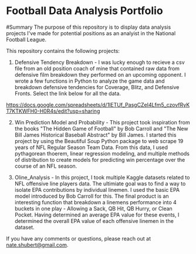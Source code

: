 # Football Data Analysis Portfolio

#Summary
The purpose of this repository is to display data analysis projects I've made for potential positions as an analyist in the National Football League.

This repository contains the following projects:

1. Defensive Tendency Breakdown - 
I was lucky enough to recieve a csv file from an old position coach of mine that contained raw data from defensive film breakdown they performed on an upcoming opponent. I wrote a few functions in Python to analyze the game data and breakdown defensive tendencies for Coverage, Blitz, and Defensive Fronts. Select the link below for all the data.

https://docs.google.com/spreadsheets/d/1lETUf_PasgCZeI4Lfm5_czovfRyKT7KTKWFH0-H0R4s/edit?usp=sharing

2. Win Prediction Model and Probability - 
This project took inspiration from the books "The Hidden Game of Football" by Bob Carroll and "The New Bill James Historical Baseball Abstract" by Bill James. I started this project by using the Beautiful Soup Python package to web scrape 19 years of NFL Regular Season Team Data. From this data, I used pythagorean thoerem, linear regression modeling, and multiple methods of distribution to create models for predicting win percentage over the course of an NFL season.

3. Oline_Analysis - 
In this project, I took multiple Kaggle datasets related to NFL offensive line players data. The ultimiate goal was to find a way to isolate EPA contributions by individual linemen. I used the basic EPA model introduced by Bob Carroll for this. The final product is an interesting function that breakdown a linemens performance into 4 buckets in one play - Allowing a Sack, QB Hit, QB Hurry, or Clean Pocket. Having determined an average EPA value for these events, I determined the overall EPA value of each offensive linemen in the dataset.

If you have any comments or questions, please reach out at nate.shubert@gmail.com.
